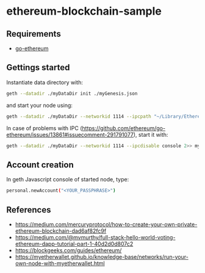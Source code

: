 # ethereum-blockchain-sample

## Requirements
- [go-ethereum](https://github.com/ethereum/go-ethereum/wiki/Building-Ethereum)

## Gettings started

Instantiate data directory with:
```bash
geth --datadir ./myDataDir init ./myGenesis.json
```
and start your node using:
```bash
geth --datadir ./myDataDir --networkid 1114 --ipcpath "~/Library/Ethereum/geth.ipc" console 2>> myEth.log
```

In case of problems with IPC (https://github.com/ethereum/go-ethereum/issues/13861#issuecomment-291791077), start it with:
```bash
geth --datadir ./myDataDir --networkid 1114 --ipcdisable console 2>> myEth.log
```

## Account creation

In geth Javascript console of started node, type:
```bash
personal.newAccount("<YOUR_PASSPHRASE>")
```

## References
- https://medium.com/mercuryprotocol/how-to-create-your-own-private-ethereum-blockchain-dad6af82fc9f
- https://medium.com/@mvmurthy/full-stack-hello-world-voting-ethereum-dapp-tutorial-part-1-40d2d0d807c2
- https://blockgeeks.com/guides/ethereum/
- https://myetherwallet.github.io/knowledge-base/networks/run-your-own-node-with-myetherwallet.html